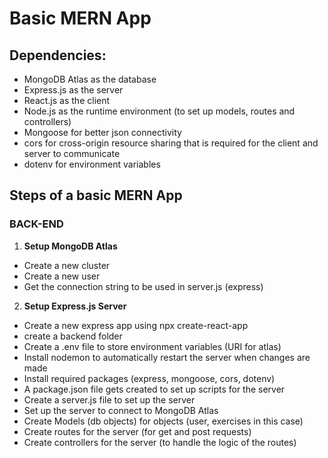 # Basic MERN App
## Dependencies:
- MongoDB Atlas as the database
- Express.js as the server
- React.js as the client
- Node.js as the runtime environment (to set up models, routes
and controllers)
- Mongoose for better json connectivity
- cors for cross-origin resource sharing that is required for the client and server to communicate
- dotenv for environment variables

## Steps of a basic MERN App
### BACK-END
1. **Setup MongoDB Atlas**
- Create a new cluster
- Create a new user
- Get the connection string to be used in server.js (express)

2. **Setup Express.js Server**
- Create a new express app using npx create-react-app
- create a backend folder
- Create a .env file to store environment variables (URI for atlas)
- Install nodemon to automatically restart the server when changes are made
- Install required packages (express, mongoose, cors, dotenv)
- A package.json file gets created to set up scripts for the server
- Create a server.js file to set up the server
- Set up the server to connect to MongoDB Atlas
- Create Models (db objects) for objects (user, exercises in this case)
- Create routes for the server (for get and post requests)
- Create controllers for the server (to handle the logic of the routes)
